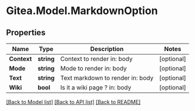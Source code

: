 
# Gitea.Model.MarkdownOption

## Properties

Name | Type | Description | Notes
------------ | ------------- | ------------- | -------------
**Context** | **string** | Context to render  in: body | [optional] 
**Mode** | **string** | Mode to render  in: body | [optional] 
**Text** | **string** | Text markdown to render  in: body | [optional] 
**Wiki** | **bool** | Is it a wiki page ?  in: body | [optional] 

[[Back to Model list]](../README.md#documentation-for-models)
[[Back to API list]](../README.md#documentation-for-api-endpoints)
[[Back to README]](../README.md)

